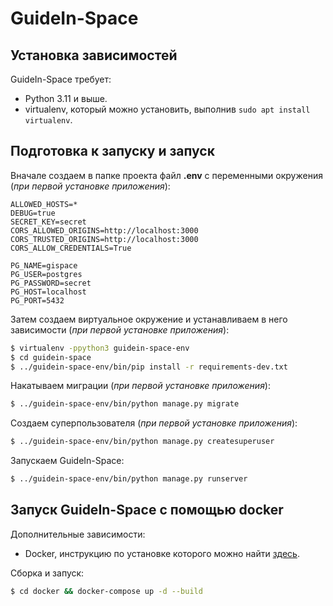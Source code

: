 # GuideIn-Space

## Установка зависимостей

GuideIn-Space требует:

* Python 3.11 и выше.
* virtualenv, который можно установить, выполнив `sudo apt install virtualenv`.

## Подготовка к запуску и запуск

Вначале создаем в папке проекта файл **.env** с переменными окружения (*при первой установке приложения*):

```dotenv
ALLOWED_HOSTS=*
DEBUG=true
SECRET_KEY=secret
CORS_ALLOWED_ORIGINS=http://localhost:3000
CORS_TRUSTED_ORIGINS=http://localhost:3000
CORS_ALLOW_CREDENTIALS=True

PG_NAME=gispace
PG_USER=postgres
PG_PASSWORD=secret
PG_HOST=localhost
PG_PORT=5432
```

Затем создаем виртуальное окружение и устанавливаем в него зависимости (*при первой установке приложения*):

```bash
$ virtualenv -ppython3 guidein-space-env
$ cd guidein-space
$ ../guidein-space-env/bin/pip install -r requirements-dev.txt
```

Накатываем миграции (*при первой установке приложения*):

```bash
$ ../guidein-space-env/bin/python manage.py migrate
```

Создаем суперпользователя (*при первой установке приложения*):

```bash
$ ../guidein-space-env/bin/python manage.py createsuperuser
```

Запускаем GuideIn-Space:

```bash
$ ../guidein-space-env/bin/python manage.py runserver
```

## Запуск GuideIn-Space с помощью docker

Дополнительные зависимости:

* Docker, инструкцию по установке которого можно найти [здесь](https://docs.docker.com/install/linux/docker-ce/ubuntu/#install-docker-engine---community-1).

Сборка и запуск:

```bash
$ cd docker && docker-compose up -d --build
```
